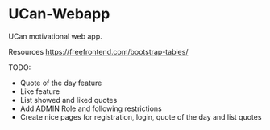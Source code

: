# UCan-Webapp
 UCan motivational web app.

Resources
https://freefrontend.com/bootstrap-tables/

TODO:
- Quote of the day feature
- Like feature
- List showed and liked quotes
- Add ADMIN Role and following restrictions
- Create nice pages for registration, login, quote of the day and list quotes
